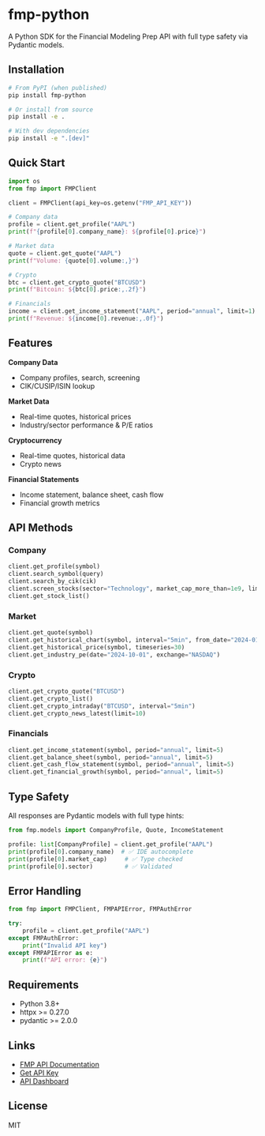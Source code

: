 # fmp-python

A Python SDK for the Financial Modeling Prep API with full type safety via Pydantic models.

## Installation

```bash
# From PyPI (when published)
pip install fmp-python

# Or install from source
pip install -e .

# With dev dependencies
pip install -e ".[dev]"
```

## Quick Start

```python
import os
from fmp import FMPClient

client = FMPClient(api_key=os.getenv("FMP_API_KEY"))

# Company data
profile = client.get_profile("AAPL")
print(f"{profile[0].company_name}: ${profile[0].price}")

# Market data
quote = client.get_quote("AAPL")
print(f"Volume: {quote[0].volume:,}")

# Crypto
btc = client.get_crypto_quote("BTCUSD")
print(f"Bitcoin: ${btc[0].price:,.2f}")

# Financials
income = client.get_income_statement("AAPL", period="annual", limit=1)
print(f"Revenue: ${income[0].revenue:,.0f}")
```

## Features

**Company Data**
- Company profiles, search, screening
- CIK/CUSIP/ISIN lookup

**Market Data**
- Real-time quotes, historical prices
- Industry/sector performance & P/E ratios

**Cryptocurrency**
- Real-time quotes, historical data
- Crypto news

**Financial Statements**
- Income statement, balance sheet, cash flow
- Financial growth metrics

## API Methods

### Company
```python
client.get_profile(symbol)
client.search_symbol(query)
client.search_by_cik(cik)
client.screen_stocks(sector="Technology", market_cap_more_than=1e9, limit=10)
client.get_stock_list()
```

### Market
```python
client.get_quote(symbol)
client.get_historical_chart(symbol, interval="5min", from_date="2024-01-01")
client.get_historical_price(symbol, timeseries=30)
client.get_industry_pe(date="2024-10-01", exchange="NASDAQ")
```

### Crypto
```python
client.get_crypto_quote("BTCUSD")
client.get_crypto_list()
client.get_crypto_intraday("BTCUSD", interval="5min")
client.get_crypto_news_latest(limit=10)
```

### Financials
```python
client.get_income_statement(symbol, period="annual", limit=5)
client.get_balance_sheet(symbol, period="annual", limit=5)
client.get_cash_flow_statement(symbol, period="annual", limit=5)
client.get_financial_growth(symbol, period="annual", limit=5)
```

## Type Safety

All responses are Pydantic models with full type hints:

```python
from fmp.models import CompanyProfile, Quote, IncomeStatement

profile: list[CompanyProfile] = client.get_profile("AAPL")
print(profile[0].company_name)  # ✅ IDE autocomplete
print(profile[0].market_cap)     # ✅ Type checked
print(profile[0].sector)         # ✅ Validated
```

## Error Handling

```python
from fmp import FMPClient, FMPAPIError, FMPAuthError

try:
    profile = client.get_profile("AAPL")
except FMPAuthError:
    print("Invalid API key")
except FMPAPIError as e:
    print(f"API error: {e}")
```

## Requirements

- Python 3.8+
- httpx >= 0.27.0
- pydantic >= 2.0.0

## Links

- [FMP API Documentation](https://site.financialmodelingprep.com/developer/docs)
- [Get API Key](https://site.financialmodelingprep.com/developer/docs/pricing)
- [API Dashboard](https://site.financialmodelingprep.com/developer/docs/dashboard)

## License

MIT
